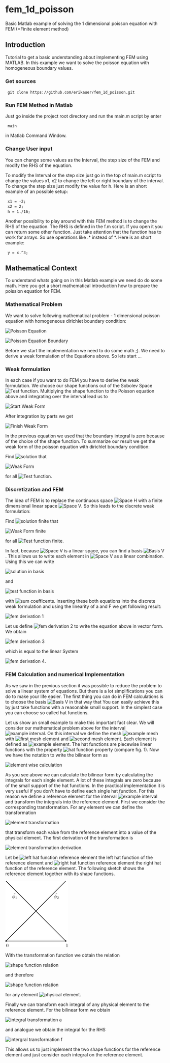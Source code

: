 # fem_1d_poisson
Basic Matlab example of solving the 1 dimensional poisson equation with FEM (=Finite element method)

## Introduction
Tutorial to get a basic understanding about implementing FEM using MATLAB. In this example we want to solve the poisson
equation with homogeneous boundary values.

### Get sources
     git clone https://github.com/erikauer/fem_1d_poisson.git

### Run FEM Method in Matlab
Just go inside the project root directory and run the main.m script by enter

     main
 
in Matlab Command Window.

### Change User input
You can change some values as the Interval, the step size of the FEM and modify the RHS of the equation.

To modify the Interval or the step size just go in the top of main.m script to change the values x1, x2 to change
the left or right boundary of the interval. To change the step size just modify the value for h. Here is an short
example of an possible setup:

     x1 = -2;
     x2 = 2;
     h = 1./16;

Another possibility to play around with this FEM method is to change the RHS of the equation. The RHS is defined in the
f.m script. If you open it you can return some other function. Just take attention that the function has to work for 
arrays. So use operations like .* instead of *. Here is an short example:

     y = x.^3;

## Mathematical Context
To understand whats going on in this Matlab example we need do do some math. Here you get a short mathematical
introduction how to prepare the poission equation for FEM.

### Mathematical Problem
We want to solve following mathematical problem - 1 dimensional poisson equation with homogeneous dirichlet boundary condition:

![Poisson Equation](http://mathurl.com/jckmjwh.png)

![Poisson Equation Boundary](http://mathurl.com/jnfb5r9.png)

Before we start the implementation we need to do some math ;). We need to derive a weak formulation of the Equations above.
So lets start ...

### Weak formulation
In each case if you want to do FEM you have to derive the weak formulation. We choose our shape functions out of the 
Sobolev Space ![Test function](http://mathurl.com/jqayfas.png). Multiplying the shape function to the Poisson equation 
above and integrating over the interval lead us to

![Start Weak Form](http://mathurl.com/hmlp92d.png)

After integration by parts we get 

![Finish Weak Form](http://mathurl.com/z6wgk5c.png)

In the previous equation we used that the boundary integral is zero because of the choice of the shape function. 
To summarize our result we get the weak form of the poisson equation with dirichlet boundary condition:

Find ![solution](http://mathurl.com/zf5rrkt.png) that

![Weak Form](http://mathurl.com/z4chy3m.png)

for all ![Test function](http://mathurl.com/jqayfas.png).

###  Discretization and FEM

The idea of FEM is to replace the continuous space ![Space H](http://mathurl.com/gqnqmtv.png) with a finite dimensional 
linear space ![Space V](http://mathurl.com/2fanld2.png). So this leads to the discrete weak formulation:

Find ![solution finite](http://mathurl.com/z4me4ey.png) that

![Weak Form finite](http://mathurl.com/gus2pog.png)

for all ![Test function finite](http://mathurl.com/j7psnrc.png).

In fact, because ![Space V](http://mathurl.com/2fanld2.png) is a linear space, you can find a basis ![Basis V](http://mathurl.com/z6vfl6c.png).
This allows us to write each element in ![Space V](http://mathurl.com/2fanld2.png) as a linear combination. Using this we can write

![solution in basis](http://mathurl.com/j3veuvd.png)

and

![test function in basis](http://mathurl.com/j4oakn9.png)

with ![sum coefficents](http://mathurl.com/h8umoau.png). Inserting these both equations into the discrete weak formulation and using the linearity of a and F we get 
following result:

![fem derivation 1](http://mathurl.com/je55qkk.png)

Let us define ![fem derivation 2](http://mathurl.com/gv5263e.png) to write the equation above in vector form. We obtain

![fem derivation 3](http://mathurl.com/h5ojlym.png)

which is equal to the linear System

![fem derivation 4](http://mathurl.com/jutjpqp.png).

### FEM Calculation and numerical Implementation

As we saw in the previous section it was possible to reduce the problem to solve a linear system of equations. But there is a lot simplifications
you can do to make your life easier. The first thing you can do in FEM calculations is to choose the basis ![Basis V](http://mathurl.com/z6vfl6c.png)
in that way that  You can easily achieve this by just take functions with a reasonable small support. In the simplest case you can choose so called
hat functions.

Let us show an small example to make this important fact clear. We will consider our mathematical problem
above for the interval ![example interval](http://mathurl.com/hs6andc.png). On this interval we define the mesh ![example mesh](http://mathurl.com/h9q3jpa.png) with
![first mesh element](http://mathurl.com/hkpbsrd.png) and ![second mesh element](http://mathurl.com/hr9lpy9.png).
Each element is defined as ![example element](http://mathurl.com/gwj427t.png). The hat functions are piecewise linear functions with the property 
![hat function property](http://mathurl.com/gsbfoey.png) (compare fig. 1). Now we have the notation to write the bilinear form as

![element wise calculation](http://mathurl.com/zvgevjc.png)

As you see above we can calculate the bilinear form by calculating the integrals for each single element. A lot of these integrals
are zero because of the small support of the hat functions. In the practical implementation it is very useful if you don't have to define
each single hat function. For this reason we define a reference element for the interval ![example interval](http://mathurl.com/hs6andc.png) and
transform the integrals into the reference element. First we consider the corresponding transformation. For any element we can define the transformation

![element transformation](http://mathurl.com/jkbzpgw.png)

that transform each value from the reference element into a value of the physical element. The first derivation of the transformation is

![element transformation derivation](http://mathurl.com/zk8p3q9.png).

Let be ![left hat function reference element](http://mathurl.com/h9eqkpu.png) the left hat function of the reference element and 
![right hat function reference element](http://mathurl.com/h4efa98.png) the right hat function of the reference element. The following sketch shows the reference
element together with its shape functions.


![reference element](./img/referenceElement_small.png)

With the transformation function we obtain the relation

![shape function relation](http://mathurl.com/ztwfekd.png)

and therefore

![shape function relation](http://mathurl.com/hw9s4kv.png)

for any element ![physical element](http://mathurl.com/j6hbh52.png).

Finally we can transform each integral of any physical element to the reference element. For the bilinear form we obtain

![integral transformation a](http://mathurl.com/h3xj9sy.png)

and analogue we obtain the integral for the RHS

![intergral transformation f](http://mathurl.com/jatdkjv.png)

This allows us to just implement the two shape functions for the reference element and just consider each integral on the reference element.
